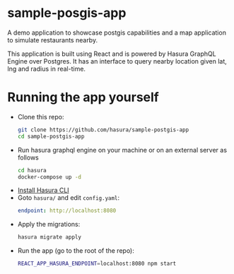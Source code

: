 # sample-posgis-app

A demo application to showcase postgis capabilities and a map application to simulate restaurants nearby.

This application is built using React and is powered by Hasura
GraphQL Engine over Postgres. It has an interface to query nearby location given lat, lng and radius in real-time.

# Running the app yourself

- Clone this repo:
  ```bash
  git clone https://github.com/hasura/sample-postgis-app
  cd sample-postgis-app
  ```
- Run hasura graphql engine on your machine or on an external server as follows
  ```bash
  cd hasura
  docker-compose up -d
  ```
- [Install Hasura CLI](https://docs.hasura.io/1.0/graphql/manual/hasura-cli/install-hasura-cli.html)
- Goto `hasura/` and edit `config.yaml`:
  ```yaml
  endpoint: http://localhost:8080
  ```
- Apply the migrations:
  ```bash
  hasura migrate apply
  ```
- Run the app (go to the root of the repo):
  ```bash
  REACT_APP_HASURA_ENDPOINT=localhost:8080 npm start
  ```
